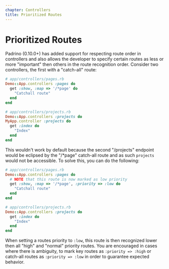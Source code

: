 ```yaml
---
chapter: Controllers
title: Prioritized Routes
---
```


# Prioritized Routes

Padrino (0.10.0+) has added support for respecting route order in controllers
and also allows the developer to specify certain routes as less or more
"important" then others in the route recognition order. Consider two
controllers, the first with a "catch-all" route:

```ruby
# app/controllers/pages.rb
Demo::App.controllers :pages do
  get :show, :map => '/*page' do
    "Catchall route"
  end
end

# app/controllers/projects.rb
Demo::App.controllers :projects do
MyApp.controller :projects do
  get :index do
    "Index"
  end
end
```

This wouldn't work by default because the second "/projects" endpoint would be
eclipsed by the "/*page" catch-all route and as such `projects` would not be
accessible. To solve this, you can do the following:

```ruby
# app/controllers/pages.rb
Demo::App.controllers :pages do
  # NOTE that this route is now marked as low priority
  get :show, :map => '/*page', :priority => :low do
    "Catchall route"
  end
end

# app/controllers/projects.rb
Demo::App.controllers :projects do
  get :index do
    "Index"
  end
end
```

When setting a routes priority to `:low`, this route is then recognized lower
then all "high" and "normal" priority routes. You are encouraged in cases where
there is ambiguity, to mark key routes as `:priority => :high` or catch-all
routes as `:priority => :low` in order to guarantee expected behavior.
